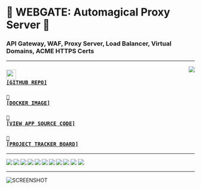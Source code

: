 # 📡 WEBGATE: Automagical Proxy Server 📡
### API Gateway, WAF, Proxy Server, Load Balancer, Virtual Domains, ACME HTTPS Certs

---

<a href='https://github.com/cogsmith/webgate'><img src='https://github-readme-stats.vercel.app/api/pin/?username=cogsmith&repo=webgate' align='right'></a>

### <code><a href='https://github.com/cogsmith/webgate'><img src='https://github.githubassets.com/images/icons/emoji/octocat.png' width='26'> [GITHUB REPO]</a></code>

### <code><a href='https://hub.docker.com/r/cogsmith/webgate'>🐳 [DOCKER IMAGE]</a></code>

### <code><a href='https://github.com/cogsmith/webgate/blob/main/app.js'>🧾 [VIEW APP SOURCE CODE]</a></code>

### <code><a href='https://github.com/cogsmith/webgate/projects/2'>📅 [PROJECT TRACKER BOARD]</a></code>

---

<img src='https://shields.io/github/package-json/v/cogsmith/webgate?label=codebase' align='left'>
<img src='https://shields.io/github/last-commit/cogsmith/webgate' align='left'>
<img src='https://github.com/cogsmith/webgate/actions/workflows/DEVKING_CHECK.yml/badge.svg'>

<img src='https://shields.io/github/v/release/cogsmith/webgate?label=latest+release' align='left'>
<img src='https://shields.io/github/release-date/cogsmith/webgate?color=blue' align='left'>
<img src='https://shields.io/github/commits-since/cogsmith/webgate/latest'>
<!-- <img src='https://shields.io/github/commit-activity/m/cogsmith/webgate'> -->

<img src='https://shields.io/github/license/cogsmith/webgate?color=lightgray' align='left'>
<img src='https://shields.io/github/languages/code-size/cogsmith/webgate' align='left'>
<img src='https://shields.io/github/repo-size/cogsmith/webgate' align='left'>
<img src='https://shields.io/docker/image-size/cogsmith/webgate?sort=date&label=docker+size' align='left'>
<img src='https://shields.io/github/issues-raw/cogsmith/webgate'>

---

![SCREENSHOT](SCREENSHOT.PNG)